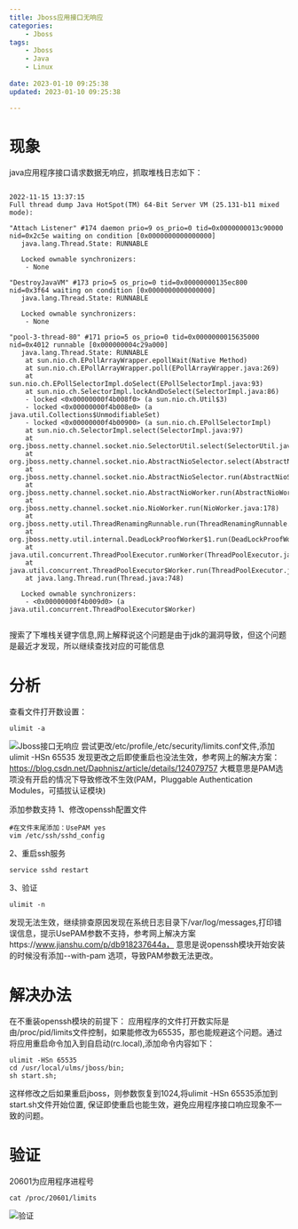 ```yaml
---
title: Jboss应用接口无响应
categories: 
	- Jboss
tags: 
	- Jboss
	- Java
	- Linux
	
date: 2023-01-10 09:25:38
updated: 2023-01-10 09:25:38

---
```


# <span id="inline-blue">现象</span> 
java应用程序接口请求数据无响应，抓取堆栈日志如下：

```shell

2022-11-15 13:37:15
Full thread dump Java HotSpot(TM) 64-Bit Server VM (25.131-b11 mixed mode):

"Attach Listener" #174 daemon prio=9 os_prio=0 tid=0x0000000013c90000 nid=0x2c5e waiting on condition [0x0000000000000000]
   java.lang.Thread.State: RUNNABLE

   Locked ownable synchronizers:
	- None

"DestroyJavaVM" #173 prio=5 os_prio=0 tid=0x00000000135ec800 nid=0x3f64 waiting on condition [0x0000000000000000]
   java.lang.Thread.State: RUNNABLE

   Locked ownable synchronizers:
	- None

"pool-3-thread-80" #171 prio=5 os_prio=0 tid=0x0000000015635000 nid=0x4012 runnable [0x000000004c29a000]
   java.lang.Thread.State: RUNNABLE
	at sun.nio.ch.EPollArrayWrapper.epollWait(Native Method)
	at sun.nio.ch.EPollArrayWrapper.poll(EPollArrayWrapper.java:269)
	at sun.nio.ch.EPollSelectorImpl.doSelect(EPollSelectorImpl.java:93)
	at sun.nio.ch.SelectorImpl.lockAndDoSelect(SelectorImpl.java:86)
	- locked <0x00000000f4b008f0> (a sun.nio.ch.Util$3)
	- locked <0x00000000f4b008e0> (a java.util.Collections$UnmodifiableSet)
	- locked <0x00000000f4b00900> (a sun.nio.ch.EPollSelectorImpl)
	at sun.nio.ch.SelectorImpl.select(SelectorImpl.java:97)
	at org.jboss.netty.channel.socket.nio.SelectorUtil.select(SelectorUtil.java:68)
	at org.jboss.netty.channel.socket.nio.AbstractNioSelector.select(AbstractNioSelector.java:434)
	at org.jboss.netty.channel.socket.nio.AbstractNioSelector.run(AbstractNioSelector.java:212)
	at org.jboss.netty.channel.socket.nio.AbstractNioWorker.run(AbstractNioWorker.java:89)
	at org.jboss.netty.channel.socket.nio.NioWorker.run(NioWorker.java:178)
	at org.jboss.netty.util.ThreadRenamingRunnable.run(ThreadRenamingRunnable.java:108)
	at org.jboss.netty.util.internal.DeadLockProofWorker$1.run(DeadLockProofWorker.java:42)
	at java.util.concurrent.ThreadPoolExecutor.runWorker(ThreadPoolExecutor.java:1142)
	at java.util.concurrent.ThreadPoolExecutor$Worker.run(ThreadPoolExecutor.java:617)
	at java.lang.Thread.run(Thread.java:748)

   Locked ownable synchronizers:
	- <0x00000000f4b009d0> (a java.util.concurrent.ThreadPoolExecutor$Worker)
	
```


搜索了下堆栈关键字信息,网上解释说这个问题是由于jdk的漏洞导致，但这个问题是最近才发现，所以继续查找对应的可能信息

# <span id="inline-blue">分析</span> 
查看文件打开数设置：
```shell
ulimit -a
```
![Jboss接口无响应](/images/Jboss/20221117_Jboss_001.png)
尝试更改/etc/profile,/etc/security/limits.conf文件,添加ulimit -HSn 65535
发现更改之后即使重启也没法生效，参考网上的解决方案：https://blog.csdn.net/Daphnisz/article/details/124079757
大概意思是PAM选项没有开启的情况下导致修改不生效(PAM，Pluggable Authentication Modules，可插拔认证模块)

添加参数支持
1、修改openssh配置文件

```shell
#在文件末尾添加：UsePAM yes
vim /etc/ssh/sshd_config

```
2、重启ssh服务

```shell
service sshd restart
```
3、验证

```shell
ulimit -n
```

发现无法生效，继续排查原因发现在系统日志目录下/var/log/messages,打印错误信息，提示UsePAM参数不支持，参考网上解决方案https://www.jianshu.com/p/db918237644a，
意思是说openssh模块开始安装的时候没有添加--with-pam 选项，导致PAM参数无法更改。

# <span id="inline-blue">解决办法</span> 
在不重装openssh模块的前提下：
应用程序的文件打开数实际是由/proc/pid/limits文件控制，如果能修改为65535，那也能规避这个问题。通过将应用重启命令加入到自启动(rc.local),添加命令内容如下：

```shell
ulimit -HSn 65535
cd /usr/local/ulms/jboss/bin;
sh start.sh;
```

这样修改之后如果重启jboss，则参数恢复到1024,将ulimit -HSn 65535添加到start.sh文件开始位置,
保证即使重启也能生效，避免应用程序接口响应现象不一致的问题。

# <span id="inline-blue">验证</span> 
20601为应用程序进程号

```shell
cat /proc/20601/limits
```

![验证](/images/Jboss/20221117_Jboss_002.png)









